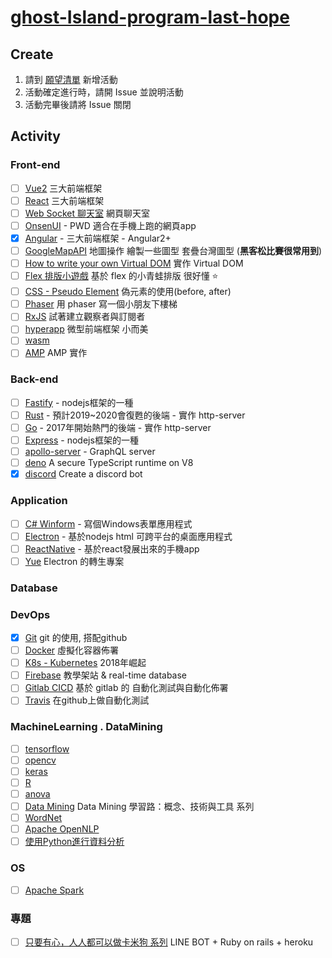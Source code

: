 # [ghost-Island-program-last-hope](https://github.com/ghost-Island-program-last-hope)

## Create

1. 請到 [願望清單](https://github.com/ghost-Island-program-last-hope/Plan/issues/3) 新增活動
2. 活動確定進行時，請開 Issue 並說明活動
3. 活動完畢後請將 Issue 關閉

## Activity

### Front-end

- [ ] [Vue2](https://vuejs.org/) 三大前端框架
- [ ] [React](https://reactjs.org/) 三大前端框架
- [ ] [Web Socket 聊天室](https://dotblogs.com.tw/explooosion/2018/01/27/170320) 網頁聊天室
- [ ] [OnsenUI](https://github.com/OnsenUI/OnsenUI) - PWD 適合在手機上跑的網頁app
- [x] [Angular](https://github.com/angular/angular) -  三大前端框架 - Angular2+
- [ ] [GoogleMapAPI](https://developers.google.com/maps/documentation/javascript/?hl=zh-tw) 地圖操作 繪製一些圖型 套疊台灣圖型 (**黑客松比賽很常用到**)
- [ ] [How to write your own Virtual DOM](https://medium.com/@deathmood/how-to-write-your-own-virtual-dom-ee74acc13060) 實作 Virtual DOM
- [ ] [Flex 排版小遊戲](https://flexboxfroggy.com/) 基於 flex 的小青蛙排版 很好懂 ⭐️
- [ ] [CSS - Pseudo Element](http://www.oxxostudio.tw/articles/201706/pseudo-element-1.html) 偽元素的使用(before, after)
- [ ] [Phaser](https://phaser.io/) 用 phaser 寫一個小朋友下樓梯
- [ ] [RxJS](https://github.com/Reactive-Extensions/RxJS) 試著建立觀察者與訂閱者
- [ ] [hyperapp](https://hyperapp.js.org) 微型前端框架 小而美
- [ ] [wasm](http://webassembly.org.cn)
- [ ] [AMP](https://www.ampproject.org/) AMP 實作

### Back-end

- [ ] [Fastify](https://github.com/fastify/fastify) - nodejs框架的一種
- [ ] [Rust](https://github.com/rust-lang/rust) - 預計2019~2020會復甦的後端 - 實作 http-server
- [ ] [Go](https://github.com/golang/go) - 2017年開始熱門的後端 - 實作 http-server
- [ ] [Express](https://github.com/expressjs/express) - nodejs框架的一種
- [ ] [apollo-server](https://github.com/apollographql/apollo-server) - GraphQL server
- [ ] [deno](https://github.com/ry/deno) A secure TypeScript runtime on V8
- [x] [discord](https://discordapp.com/developers) Create a discord bot
### Application

- [ ] [C# Winform](https://msdn.microsoft.com/zh-tw/library/dd492132.aspx) - 寫個Windows表單應用程式
- [ ] [Electron](https://electronjs.org/) - 基於nodejs html 可跨平台的桌面應用程式
- [ ] [ReactNative](https://facebook.github.io/react-native/) - 基於react發展出來的手機app
- [ ] [Yue](https://github.com/yue/yue) Electron 的轉生專案

### Database

### DevOps

- [x] [Git](https://ihower.tw/git/intro.html) git 的使用, 搭配github
- [ ] [Docker](https://www.docker.com/) 虛擬化容器佈署
- [ ] [K8s - Kubernetes](https://kubernetes.io/docs/concepts/overview/what-is-kubernetes/) 2018年崛起
- [ ] [Firebase](https://firebase.google.com/) 教學架站 & real-time database
- [ ] [Gitlab CICD](http://www.ttlsa.com/auto/gitlab-cicd-quick-start/) 基於 gitlab 的 自動化測試與自動化佈署
- [ ] [Travis](https://travis-ci.org/) 在github上做自動化測試

### MachineLearning . DataMining
- [ ] [tensorflow](https://www.tensorflow.org/)
- [ ] [opencv](https://opencv.org/)
- [ ] [keras](https://keras.io/)
- [ ] [R](https://blog.gtwang.org/programming/r/)
- [ ] [anova](https://researcher20.com/2009/01/18/spss-one-way-anova-%E6%95%99%E5%AD%B8/)
- [ ] [Data Mining](https://ithelp.ithome.com.tw/users/20083470/ironman/733) Data Mining 學習路：概念、技術與工具 系列
- [ ] [WordNet](https://wordnet.princeton.edu/)
- [ ] [Apache OpenNLP](https://opennlp.apache.org/)
- [ ] [使用Python進行資料分析](https://ithelp.ithome.com.tw/users/20107514/ironman/1399)

### OS
- [ ] [Apache Spark](https://spark.apache.org/)

### 專題
- [ ] [只要有心，人人都可以做卡米狗 系列](https://ithelp.ithome.com.tw/users/20107309/ironman/1253) LINE BOT + Ruby on rails + heroku
